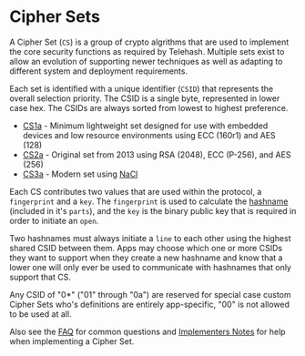 Cipher Sets
===========

A Cipher Set (`CS`) is a group of crypto algrithms that are used to implement the core security functions as required by Telehash.  Multiple sets exist to allow an evolution of supporting newer techniques as well as adapting to different system and deployment requirements.

Each set is identified with a unique identifier (`CSID`) that represents the overall selection priority. The CSID is a single byte, represented in lower case hex. The CSIDs are always sorted from lowest to highest preference.

* [CS1a](cs/1a.md) - Minimum lightweight set designed for use with embedded devices and low resource environments using ECC (160r1) and AES (128)
* [CS2a](cs/2a.md) - Original set from 2013 using RSA (2048), ECC (P-256), and AES (256)
* [CS3a](cs/3a.md) - Modern set using [NaCl](http://nacl.cr.yp.to/)

Each CS contributes two values that are used within the protocol, a `fingerprint` and a `key`.  The `fingerprint` is used to calculate the [hashname](hashname.md) (included in it's `parts`), and the `key` is the binary public key that is required in order to initiate an `open`.

Two hashnames must always initiate a `line` to each other using the highest shared CSID between them.  Apps may choose which one or more CSIDs they want to support when they create a new hashname and know that a lower one will only ever be used to communicate with hashnames that only support that CS.

Any CSID of "0*" ("01" through "0a") are reserved for special case custom Cipher Sets who's definitions are entirely app-specific, "00" is not allowed to be used at all.

Also see the [FAQ](faq.md#cs) for common questions and [Implementers Notes](implementers.md#cs) for help when implementing a Cipher Set.
